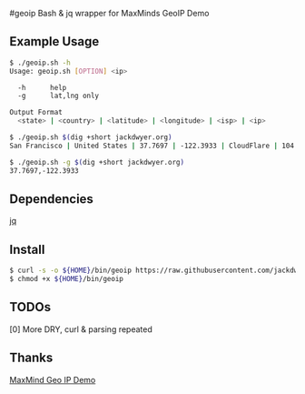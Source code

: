 #geoip
Bash & jq wrapper for MaxMinds GeoIP Demo

## Example Usage
```bash
$ ./geoip.sh -h
Usage: geoip.sh [OPTION] <ip>

  -h      help
  -g      lat,lng only

Output Format
  <state> | <country> | <latitude> | <longitude> | <isp> | <ip>

$ ./geoip.sh $(dig +short jackdwyer.org)
San Francisco | United States | 37.7697 | -122.3933 | CloudFlare | 104.28.0.37

$ ./geoip.sh -g $(dig +short jackdwyer.org)
37.7697,-122.3933
```

## Dependencies
[jq](https://stedolan.github.io/jq/)

## Install
```bash
$ curl -s -o ${HOME}/bin/geoip https://raw.githubusercontent.com/jackdwyer/geoip/master/geoip.sh
$ chmod +x ${HOME}/bin/geoip
```

## TODOs
[0] More DRY, curl & parsing repeated

## Thanks
[MaxMind Geo IP Demo](https://www.maxmind.com/en/geoip-demo)
